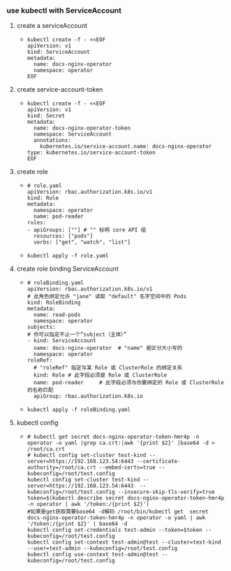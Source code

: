 ### use kubectl with ServiceAccount

1. create a serviceAccount
    * ```
      kubectl create -f - <<EOF
      apiVersion: v1
      kind: ServiceAccount
      metadata:
        name: docs-nginx-operator
        namespace: operator
      EOF
      ```

2. create service-account-token
    * ```
      kubectl create -f - <<EOF
      apiVersion: v1
      kind: Secret
      metadata:
        name: docs-nginx-operator-token
        namespace: ServiceAccount
        annotations:
          kubernetes.io/service-account.name: docs-nginx-operator
      type: kubernetes.io/service-account-token
      EOF
      ```
      
3. create role
    * ```
      # role.yaml
      apiVersion: rbac.authorization.k8s.io/v1
      kind: Role
      metadata:
        namespace: operator
        name: pod-reader
      rules:
      - apiGroups: [""] # "" 标明 core API 组
        resources: ["pods"]
        verbs: ["get", "watch", "list"]
      ```
    * ```
      kubectl apply -f role.yaml
      ```
      
4. create role binding ServiceAccount
    * ```
      # roleBinding.yaml
      apiVersion: rbac.authorization.k8s.io/v1
      # 此角色绑定允许 "jane" 读取 "default" 名字空间中的 Pods
      kind: RoleBinding
      metadata:
        name: read-pods
        namespace: operator
      subjects:
      # 你可以指定不止一个“subject（主体）”
      - kind: ServiceAccount
        name: docs-nginx-operator  # "name" 是区分大小写的
        namespace: operator
      roleRef:
        # "roleRef" 指定与某 Role 或 ClusterRole 的绑定关系
        kind: Role # 此字段必须是 Role 或 ClusterRole
        name: pod-reader     # 此字段必须与你要绑定的 Role 或 ClusterRole 的名称匹配
        apiGroup: rbac.authorization.k8s.io
      ```
    * ```
      kubectl apply -f roleBinding.yaml
      ```
   
5. kubectl config
    * ```
      # kubectl get secret docs-nginx-operator-token-hmr4p -n operator -o yaml |grep ca.crt:|awk '{print $2}' |base64 -d > /root/ca.crt
      # kubectl config set-cluster test-kind --server=https://192.168.123.54:6443 --certificate-authority=/root/ca.crt --embed-certs=true --kubeconfig=/root/test.config
      kubectl config set-cluster test-kind --server=https://192.168.123.54:6443  --kubeconfig=/root/test.config --insecure-skip-tls-verify=true
      token=$(kubectl describe secret docs-nginx-operator-token-hmr4p -n operator | awk '/token:/{print $2}') 
      #如果是get获取需要base64 -d解码 /root/bin/kubectl get  secret docs-nginx-operator-token-hmr4p -n operator -o yaml | awk '/token:/{print $2}' | base64 -d
      kubectl config set-credentials test-admin --token=$token --kubeconfig=/root/test.config
      kubectl config set-context test-admin@test --cluster=test-kind --user=test-admin --kubeconfig=/root/test.config
      kubectl config use-context test-admin@test --kubeconfig=/root/test.config 
      ```
      